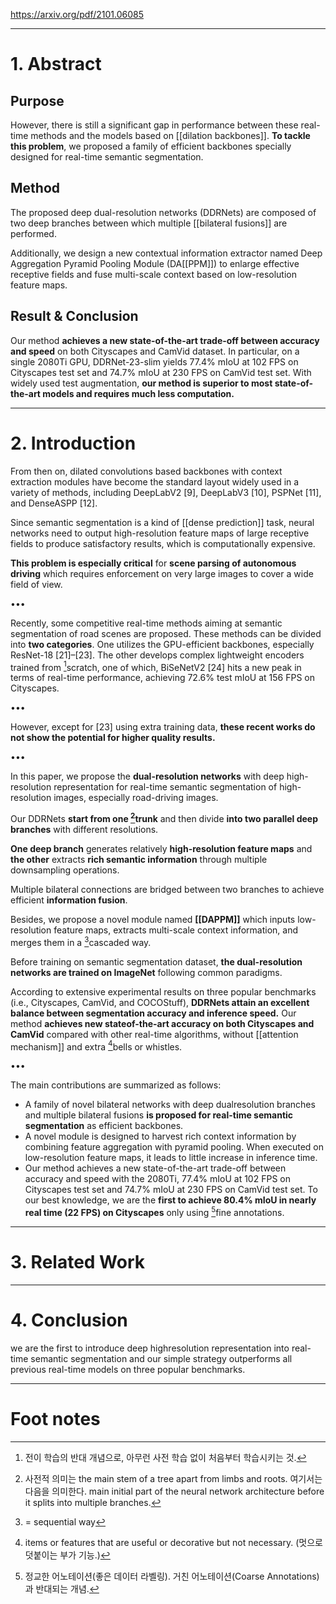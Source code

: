 https://arxiv.org/pdf/2101.06085

---

# 1. Abstract

## Purpose

However, there is still a significant gap in performance between these real-time methods and the models based on [[dilation backbones]]. **To tackle this problem**, we proposed a family of efficient backbones specially designed for real-time semantic segmentation.

## Method

The proposed deep dual-resolution networks (DDRNets) are composed of two deep branches between which multiple [[bilateral fusions]] are performed.

Additionally, we design a new contextual information extractor named Deep Aggregation Pyramid Pooling Module (DA[[PPM]]) to enlarge effective receptive fields and fuse multi-scale context based on low-resolution feature maps.

## Result & Conclusion

Our method **achieves a new state-of-the-art trade-off between accuracy and speed** on both Cityscapes and CamVid dataset. In particular, on a single 2080Ti GPU, DDRNet-23-slim yields 77.4% mIoU at 102 FPS on Cityscapes test set and 74.7% mIoU at 230 FPS on CamVid test set. With widely used test augmentation, **our method is superior to most state-of-the-art models and requires much less computation.**

---

# 2. Introduction

From then on, dilated convolutions based backbones with context extraction modules have become the standard layout widely used in a variety of methods, including DeepLabV2 [9], DeepLabV3 [10], PSPNet [11], and DenseASPP [12].

Since semantic segmentation is a kind of [[dense prediction]] task, neural networks need to output high-resolution feature maps of large receptive fields to produce satisfactory results, which is computationally expensive.

**This problem is especially critical** for **scene parsing of autonomous driving** which requires enforcement on very large images to cover a wide field of view.

 •••

Recently, some competitive real-time methods aiming at semantic segmentation of road scenes are proposed. These methods can be divided into **two categories**. One utilizes the GPU-efficient backbones, especially ResNet-18 [21]–[23]. The other develops complex lightweight encoders trained from [^1]scratch, one of which, BiSeNetV2 [24] hits a new peak in terms of real-time performance, achieving 72.6% test mIoU at 156 FPS on Cityscapes.

•••

However, except for [23] using extra training data, **these recent works do not show the potential for higher quality results.**

•••

In this paper, we propose the **dual-resolution networks** with deep high-resolution representation for real-time semantic segmentation of high-resolution images, especially road-driving images.

Our DDRNets **start from one [^2]trunk** and then divide **into two parallel deep branches** with different resolutions.

**One deep branch** generates relatively **high-resolution feature maps** and **the other** extracts **rich semantic information** through multiple downsampling operations.

Multiple bilateral connections are bridged between two branches to achieve efficient **information fusion**.

Besides, we propose a novel module named **[[DAPPM]]** which inputs low-resolution feature maps, extracts multi-scale context information, and merges them in a [^3]cascaded way.

Before training on semantic segmentation dataset, **the dual-resolution networks are trained on ImageNet** following common paradigms.

According to extensive experimental results on three popular benchmarks (i.e., Cityscapes, CamVid, and COCOStuff), **DDRNets attain an excellent balance between segmentation accuracy and inference speed.** Our method **achieves new stateof-the-art accuracy on both Cityscapes and CamVid** compared with other real-time algorithms, without [[attention mechanism]] and extra [^4]bells or whistles.

•••

The main contributions are summarized as follows:
-  A family of novel bilateral networks with deep dualresolution branches and multiple bilateral fusions **is proposed for real-time semantic segmentation** as efficient backbones.
 - A novel module is designed to harvest rich context information by combining feature aggregation with pyramid pooling. When executed on low-resolution feature maps, it leads to little increase in inference time.
-  Our method achieves a new state-of-the-art trade-off between accuracy and speed with the 2080Ti, 77.4% mIoU at 102 FPS on Cityscapes test set and 74.7% mIoU at 230 FPS on CamVid test set. To our best knowledge, we are the **first to achieve 80.4% mIoU in nearly real time (22 FPS) on Cityscapes** only using [^5]fine annotations.

---

# 3. Related Work



---

# 4. Conclusion

we are the first to introduce deep highresolution representation into real-time semantic segmentation and our simple strategy outperforms all previous real-time models on three popular benchmarks.

---

# Foot notes

[^1]: 전이 학습의 반대 개념으로, 아무런 사전 학습 없이 처음부터 학습시키는 것.

[^2]: 사전적 의미는 the main stem of a tree apart from limbs and roots. 여기서는 다음을 의미한다. main initial part of the neural network architecture before it splits into multiple branches.

[^3]: = sequential way

[^4]: items or features that are useful or decorative but not necessary. (멋으로 덧붙이는 부가 기능.)

[^5]: 정교한 어노테이션(좋은 데이터 라벨링). 거친 어노테이션(Coarse Annotations)과 반대되는 개념.
